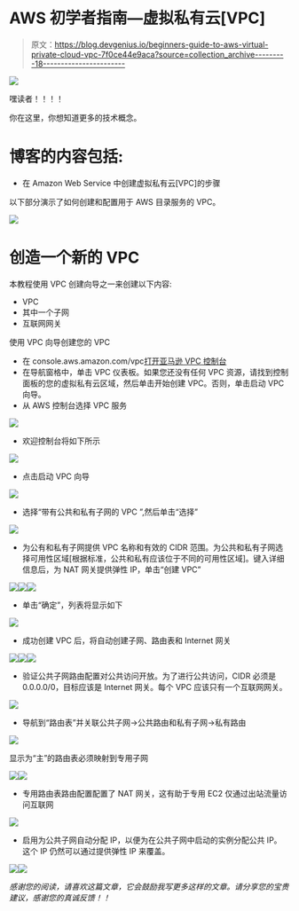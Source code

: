 # AWS 初学者指南—虚拟私有云[VPC]

> 原文：<https://blog.devgenius.io/beginners-guide-to-aws-virtual-private-cloud-vpc-7f0ce44e9aca?source=collection_archive---------18----------------------->

![](img/bd8b3bbd7f2b9cec9e8f7588cbbde991.png)

嘿读者！！！！

你在这里，你想知道更多的技术概念。

# 博客的内容包括:

*   在 Amazon Web Service 中创建虚拟私有云[VPC]的步骤

以下部分演示了如何创建和配置用于 AWS 目录服务的 VPC。

![](img/19803631c6afaaa682c090fea91ddf69.png)

# 创造一个新的 VPC

本教程使用 VPC 创建向导之一来创建以下内容:

*   VPC
*   其中一个子网
*   互联网网关

使用 VPC 向导创建您的 VPC

*   在 console.aws.amazon.com/vpc[打开亚马逊 VPC 控制台](https://console.aws.amazon.com/vpc/)
*   在导航窗格中，单击 VPC 仪表板。如果您还没有任何 VPC 资源，请找到控制面板的您的虚拟私有云区域，然后单击开始创建 VPC。否则，单击启动 VPC 向导。
*   从 AWS 控制台选择 VPC 服务

![](img/72b09f74003817a7cf60154157282500.png)

*   欢迎控制台将如下所示

![](img/63c9ecf08b661de36e2de9c5c41f13d2.png)

*   点击启动 VPC 向导

![](img/f592bf605f1b4ddbc35e80eb8cab092f.png)

*   选择“带有公共和私有子网的 VPC ”,然后单击“选择”

![](img/035988b4a9594ac07c0a4b53058025b3.png)

*   为公有和私有子网提供 VPC 名称和有效的 CIDR 范围。为公共和私有子网选择可用性区域[根据标准，公共和私有应该位于不同的可用性区域]。键入详细信息后，为 NAT 网关提供弹性 IP，单击“创建 VPC”

![](img/87667559b4aa5d503c13bd8e83c86abf.png)![](img/dffa2032ab9e0dc75a0b80f9cb0aa780.png)![](img/aba901bd62b8f02aad56100c7f0f381e.png)

*   单击“确定”，列表将显示如下

![](img/fdc558e9c64bdedeb1d558ef215d9339.png)

*   成功创建 VPC 后，将自动创建子网、路由表和 Internet 网关

![](img/a77c4e0a288f71766262f2b769706223.png)![](img/600fbc19beec085b08ca2f9251de84bc.png)![](img/ba05591466e9c7af33dda67b85e145da.png)

*   验证公共子网路由配置对公共访问开放。为了进行公共访问，CIDR 必须是 0.0.0.0/0，目标应该是 Internet 网关。每个 VPC 应该只有一个互联网网关。

![](img/4ebf5103c286ed9a2a4cf01da19572f4.png)

*   导航到“路由表”并关联公共子网->公共路由和私有子网->私有路由

![](img/11d56b778806f25ff7b182ee335967c7.png)

显示为“主”的路由表必须映射到专用子网

![](img/1e446634cc3a6dc70dbd69b61bdc0848.png)![](img/ca956e72541a03b2a6f1005bb1f86117.png)

*   专用路由表路由配置配置了 NAT 网关，这有助于专用 EC2 仅通过出站流量访问互联网

![](img/883fa40efd0bf725ec1c12ccfc9254a5.png)

*   启用为公共子网自动分配 IP，以便为在公共子网中启动的实例分配公共 IP。这个 IP 仍然可以通过提供弹性 IP 来覆盖。

![](img/1b0f381a086d610b6e796ee64c3de109.png)![](img/6ec5b341c173236cb2bee740e481507c.png)

*感谢您的阅读，请喜欢这篇文章，它会鼓励我写更多这样的文章。请分享您的宝贵建议，感谢您的真诚反馈！！*